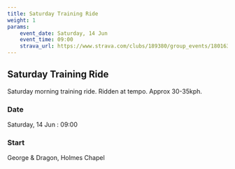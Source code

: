 ```yaml
---
title: Saturday Training Ride
weight: 1
params:
    event_date: Saturday, 14 Jun
    event_time: 09:00
    strava_url: https://www.strava.com/clubs/189380/group_events/1801637
---
```


## Saturday Training Ride 

Saturday morning training ride. Ridden at tempo. Approx 30-35kph.

### Date

Saturday, 14 Jun : 09:00

### Start

George &amp; Dragon, Holmes Chapel



